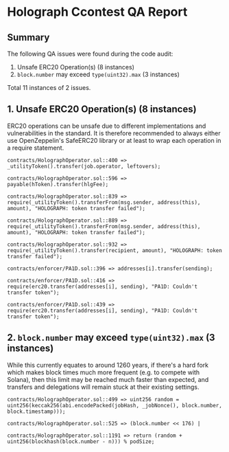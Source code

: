 # Holograph Ccontest QA Report

## Summary

The following QA issues were found during the code audit:

1. Unsafe ERC20 Operation(s) (8 instances)
2. `block.number` may exceed `type(uint32).max` (3 instances)

Total 11 instances of 2 issues.

## 1. Unsafe ERC20 Operation(s) (8 instances)

ERC20 operations can be unsafe due to different implementations and vulnerabilities in the standard. It is therefore recommended to always either use OpenZeppelin's SafeERC20 library or at least to wrap each operation in a require statement.

```solidity
contracts/HolographOperator.sol::400 => _utilityToken().transfer(job.operator, leftovers);

contracts/HolographOperator.sol::596 => payable(hToken).transfer(hlgFee);

contracts/HolographOperator.sol::839 => require(_utilityToken().transferFrom(msg.sender, address(this), amount), "HOLOGRAPH: token transfer failed");

contracts/HolographOperator.sol::889 => require(_utilityToken().transferFrom(msg.sender, address(this), amount), "HOLOGRAPH: token transfer failed");

contracts/HolographOperator.sol::932 => require(_utilityToken().transfer(recipient, amount), "HOLOGRAPH: token transfer failed");

contracts/enforcer/PA1D.sol::396 => addresses[i].transfer(sending);

contracts/enforcer/PA1D.sol::416 => require(erc20.transfer(addresses[i], sending), "PA1D: Couldn't transfer token");

contracts/enforcer/PA1D.sol::439 => require(erc20.transfer(addresses[i], sending), "PA1D: Couldn't transfer token");
```

## 2. `block.number` may exceed `type(uint32).max` (3 instances)

While this currently equates to around 1260 years, if there's a hard fork which makes block times much more frequent (e.g. to compete with Solana), then this limit may be reached much faster than expected, and transfers and delegations will remain stuck at their existing settings.

```solidity
contracts/HolographOperator.sol::499 => uint256 random = uint256(keccak256(abi.encodePacked(jobHash, _jobNonce(), block.number, block.timestamp)));

contracts/HolographOperator.sol::525 => (block.number << 176) |

contracts/HolographOperator.sol::1191 => return (random + uint256(blockhash(block.number - n))) % podSize;
```
